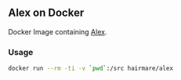 ## Alex on Docker

Docker Image containing [Alex](https://alexjs.com).

### Usage

```bash
docker run --rm -ti -v `pwd`:/src hairmare/alex
```

